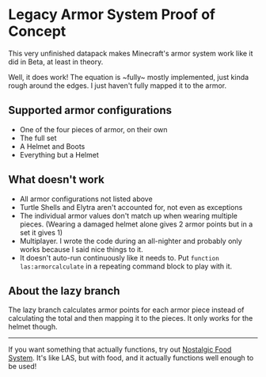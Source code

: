 # Legacy Armor System Proof of Concept
This very unfinished datapack makes Minecraft's armor system work like it did in Beta, at least in theory.

Well, it does work! The equation is ~fully~ mostly implemented, just kinda rough around the edges. I just haven't fully mapped it to the armor.

## Supported armor configurations
* One of the four pieces of armor, on their own
* The full set
* A Helmet and Boots
* Everything but a Helmet

## What doesn't work
* All armor configurations not listed above
* Turtle Shells and Elytra aren't accounted for, not even as exceptions
* The individual armor values don't match up when wearing multiple pieces. (Wearing a damaged helmet alone gives 2 armor points but in a set it gives 1)
* Multiplayer. I wrote the code during an all-nighter and probably only works because I said nice things to it.
* It doesn't auto-run continuously like it needs to. Put `function las:armorcalculate` in a repeating command block to play with it.

## About the lazy branch
The lazy branch calculates armor points for each armor piece instead of calculating the total and then mapping it to the pieces. It only works for the helmet though.

-----
If you want something that actually functions, try out [Nostalgic Food System](http://github.com/Engielolz/nfs_functions). It's like LAS, but with food, and it actually functions well enough to be used!
